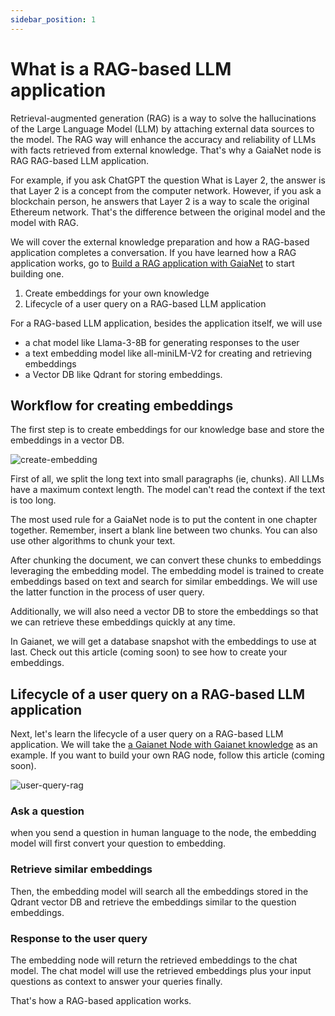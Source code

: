```yaml
---
sidebar_position: 1
---
```


# What is a RAG-based LLM application

Retrieval-augmented generation (RAG) is a way to solve the hallucinations of the Large Language Model (LLM) by attaching external data sources to the model. The RAG way will enhance the accuracy and reliability of LLMs with facts retrieved from external knowledge. That's why a GaiaNet node is RAG RAG-based LLM application.

For example, if you ask ChatGPT the question What is Layer 2, the answer is that Layer 2 is a concept from the computer network. However, if you ask a blockchain person, he answers that Layer 2 is a way to scale the original Ethereum network. That's the difference between the original model and the model with RAG.

We will cover the external knowledge preparation and how a RAG-based application completes a conversation. If you have learned how a RAG application works, go to [Build a RAG application with GaiaNet](build-with-gaianet.md) to start building one.

1. Create embeddings for your own knowledge
2. Lifecycle of a user query on a RAG-based LLM application

For a RAG-based LLM application, besides the application itself, we will use

* a chat model like Llama-3-8B for generating responses to the user
* a text embedding model like all-miniLM-V2 for creating and retrieving embeddings
* a Vector DB like Qdrant for storing embeddings. 

## Workflow for creating embeddings 

The first step is to create embeddings for our knowledge base and store the embeddings in a vector DB. 

![create-embedding](https://github.com/GaiaNet-AI/docs/assets/45785633/2ff40178-64f4-4e2e-bbd9-f12ce35186b7)

First of all, we split the long text into small paragraphs (ie, chunks). All LLMs have a maximum context length. The model can't read the context if the text is too long.

The most used rule for a GaiaNet node is to put the content in one chapter together. Remember, insert a blank line between two chunks. You can also use other algorithms to chunk your text.

After chunking the document, we can convert these chunks to embeddings leveraging the embedding model. The embedding model is trained to create embeddings based on text and search for similar embeddings. We will use the latter function in the process of user query.


Additionally, we will also need a vector DB to store the embeddings so that we can retrieve these embeddings quickly at any time. 

In Gaianet, we will get a database snapshot with the embeddings to use at last. Check out this article (coming soon) to see how to create your embeddings. 

##  Lifecycle of a user query on a RAG-based LLM application

Next, let's learn the lifecycle of a user query on a RAG-based LLM application. We will take the [a Gaianet Node with Gaianet knowledge](https://knowledge.gaianet.network/chatbot-ui/index.html) as an example. If you want to build your own RAG node, follow this article (coming soon).

![user-query-rag](https://github.com/GaiaNet-AI/docs/assets/45785633/c64b85ea-65f0-43d2-8ab3-78889d21c248)

### Ask a question

when you send a question in human language to the node, the embedding model will first convert your question to embedding.

### Retrieve similar embeddings

Then, the embedding model will search all the embeddings stored in the Qdrant vector DB and retrieve the embeddings similar to the question embeddings.

### Response to the user query

The embedding node will return the retrieved embeddings to the chat model. The chat model will use the retrieved embeddings plus your input questions as context to answer your queries finally.

That's how a RAG-based application works.

